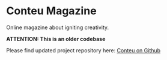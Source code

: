# Conteu Magazine
Online magazine about igniting creativity.


**ATTENTION: This is an older codebase**

Please find updated project repository here: [Conteu on Github](https://github.com/mdkrog/conteu.com)
